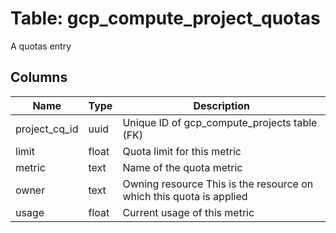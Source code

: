 
# Table: gcp_compute_project_quotas
A quotas entry
## Columns
| Name        | Type           | Description  |
| ------------- | ------------- | -----  |
|project_cq_id|uuid|Unique ID of gcp_compute_projects table (FK)|
|limit|float|Quota limit for this metric|
|metric|text|Name of the quota metric|
|owner|text|Owning resource This is the resource on which this quota is applied|
|usage|float|Current usage of this metric|
